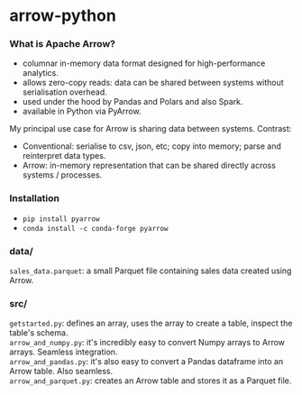 # arrow-python

### What is Apache Arrow?
- columnar in-memory data format designed for high-performance analytics.
- allows zero-copy reads: data can be shared between systems without serialisation overhead.
- used under the hood by Pandas and Polars and also Spark.
- available in Python via PyArrow.

My principal use case for Arrow is sharing data between systems. Contrast:
- Conventional: serialise to csv, json, etc; copy into memory;  parse and reinterpret data types.
- Arrow: in-memory representation that can be shared directly across systems / processes.

### Installation
- `pip install pyarrow`
- `conda install -c conda-forge pyarrow`

 ### data/

 `sales_data.parquet`: a small Parquet file containing sales data created using Arrow.

 ### src/

 `getstarted.py`: defines an array, uses the array to create a table, inspect the table's schema.  
 `arrow_and_numpy.py`: it's incredibly easy to convert Numpy arrays to Arrow arrays. Seamless integration.  
 `arrow_and_pandas.py`: it's also easy to convert a Pandas dataframe into an Arrow table. Also seamless.  
 `arrow_and_parquet.py`: creates an Arrow table and stores it as a Parquet file.  
